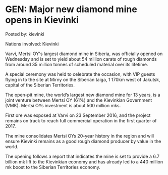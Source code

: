 # GEN: Major new diamond mine opens in Kievinki

Posted by: kievinki

Nations involved: Kievinki

Varvi, Mertsi OY's largest diamond mine in Siberia, was officially opened on Wednesday and is set to yield about 54 million carats of rough diamonds from around 35 million tonnes of scheduled material over its lifetime.


A special ceremony was held to celebrate the occasion, with VIP guests flying in to the site at Mirny on the Siberian taiga, 1 170km west of Jakutsk, capital of the Siberian Territories.

The open-pit mine, the world’s largest new diamond mine for 13 years, is a joint venture between Mertsi OY (61%) and the Kievinkian Government (VMK). Mertsi OYs investment is about 500 million mks.

First ore was exposed at Varvi on 23 September 2016, and the project remains on track to reach full commercial operation in the first quarter of 2017.

The mine consolidates Mertsi OYs 20-year history in the region and will ensure Kievinki remains as a good rough diamond producer by value in the world.  


The opening follows a report that indicates the mine is set to provide a 6.7 billion mk lift to the Kievinkian economy and has already led to a 440 million mk boost to the Siberian Territories economy.